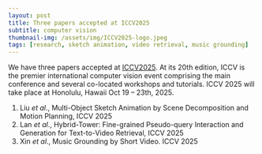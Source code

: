 ```yaml
---
layout: post
title: Three papers accepted at ICCV2025
subtitle: computer vision
thumbnail-img: /assets/img/ICCV2025-logo.jpeg
tags: [research, sketch animation, video retrieval, music grounding]
---
```


We have three papers accepted at [ICCV2025](https://iccv.thecvf.com/Conferences/2025). At its 20th edition, ICCV is the premier international computer vision event comprising the main conference and several co-located workshops and tutorials. ICCV 2025 will take place at Honolulu, Hawaii Oct 19 – 23th, 2025.


1. Liu *et al*., Multi-Object Sketch Animation by Scene Decomposition and Motion Planning, ICCV 2025
2. Lan *et al*., Hybrid-Tower: Fine-grained Pseudo-query Interaction and Generation for Text-to-Video Retrieval, ICCV 2025
3. Xin *et al*., Music Grounding by Short Video. ICCV 2025
